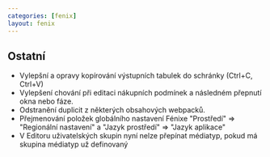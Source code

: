 ```yaml
---
categories: [fenix]
layout: fenix
---
```


## Ostatní
<ul>
<li>Vylepšní a opravy kopírování výstupních tabulek do schránky (Ctrl+C, Ctrl+V)</li>
<li>Vylepšení chování při editaci nákupních podmínek a následném přepnutí okna nebo fáze.</li>
<li>Odstranění duplicit z některých obsahových webpacků.</li>
<li>Přejmenování položek globálního nastavení Fénixe "Prostředí" => "Regionální nastavení" a "Jazyk prostředí" => "Jazyk aplikace"</li>
<li>V Editoru uživatelských skupin nyní nelze přepínat médiatyp, pokud má skupina médiatyp už definovaný</li>
</ul>
